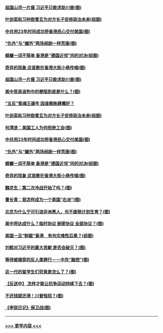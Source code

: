 #### [祖国山河一片瘟 习近平只能求助川普(图)](../pages/p4/907796.md?t=09190033) 
#### [叶剑英和习仲勋曾互为对方长子安排政治未来(组图)](../pages/p4/907786.md?t=09190033) 
#### [中共用23年时间成功将香港民心交付美国(图)](../pages/p4/907698.md?t=09190033) 
#### [“仇外”与“媚外”两场闹剧一样荒唐(图)](../pages/p4/907689.md?t=09190033) 
#### [蟑螂一词不简单 香港是“德国近邻”间的对决(组图)](../pages/p4/907618.md?t=09190033) 
#### [奇异的现象 这首歌在香港大街小巷传唱(图)](../pages/p4/907583.md?t=09190033) 
#### [祖国山河一片瘟 习近平只能求助川普(图)](../pages/p4/907796.md?t=09190033) 
#### [美中贸易谈判中的梗阻到底是什么？(图)](../pages/p4/907791.md?t=09190033) 
#### [“五反”冤魂王康年 因谁赖账肆魔奸？](../pages/p4/907787.md?t=09190033) 
#### [叶剑英和习仲勋曾互为对方长子安排政治未来(组图)](../pages/p4/907786.md?t=09190033) 
#### [何清涟：美国工人为何拒绝工会(图)](../pages/p4/907701.md?t=09190033) 
#### [中共用23年时间成功将香港民心交付美国(图)](../pages/p4/907698.md?t=09190033) 
#### [“仇外”与“媚外”两场闹剧一样荒唐(图)](../pages/p4/907689.md?t=09190033) 
#### [蟑螂一词不简单 香港是“德国近邻”间的对决(组图)](../pages/p4/907618.md?t=09190033) 
#### [奇异的现象 这首歌在香港大街小巷传唱(图)](../pages/p4/907583.md?t=09190033) 
#### [魏京生：第二次冷战开始了吗？(图)](../pages/p4/907581.md?t=09190033) 
#### [曹长青：我怎样成为一个美国“右派”(图)](../pages/p4/907580.md?t=09190033) 
#### [北京为什么宁可引进非洲黑人，也不废除计划生育？(图)](../pages/p4/907577.md?t=09190033) 
#### [美中将达成什么？临时协议 秘密协议 全面协议？(图)](../pages/p4/907576.md?t=09190033) 
#### [美国一旦“制裁”香港　有何灾难性后果？(组图)](../pages/p4/907575.md?t=09190033) 
#### [刘鹤对习近平的最大贡献 是否会破灭？(图)](../pages/p4/907509.md?t=09190033) 
#### [等待被揭穿的反人类罪行－－中共“脑控”(图)](../pages/p4/907167.md?t=09190033) 
#### [这一代的留学生们究竟是怎么了？(图)](../pages/p4/907473.md?t=09190033) 
#### [【反送中】 怎样才能让抗争运动持续下去？(图)](../pages/p4/907466.md?t=09190033) 
#### [不还钱就还港！川普怪招？(图)](../pages/p4/907474.md?t=09190033) 
#### [《李锐日记》保卫战(图)](../pages/p4/907465.md?t=09190033) 

----
#### [ >>> 更早内容 <<< ](../indexes/p4-earlier.md)
